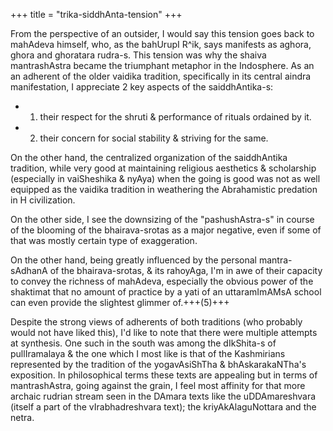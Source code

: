+++
title = "trika-siddhAnta-tension"
+++

From the perspective of an outsider, I would say this tension goes back to mahAdeva himself, who, as the bahUrupI R^ik, says manifests as aghora, ghora and ghoratara rudra-s. This tension was why the shaiva mantrashAstra became the triumphant metaphor in the Indosphere. As an an adherent of the older vaidika tradition, specifically in its central aindra manifestation, I appreciate 2 key aspects of the saiddhAntika-s: 

- 1) their respect for the shruti & performance of rituals ordained by it. 
- 2) their concern for social stability & striving for the same.

On the other hand, the centralized organization of the saiddhAntika tradition, while very good at maintaining religious aesthetics & scholarship (especially in vaiSheshika & nyAya) when the going is good was not as well equipped as the vaidika tradition in weathering the Abrahamistic predation in H civilization. 

On the other side, I see the downsizing of the "pashushAstra-s" in course of the blooming of the bhairava-srotas as a major negative, even if some of that was mostly certain type of exaggeration. 

On the other hand, being greatly influenced by the personal mantra-sAdhanA of the bhairava-srotas, & its rahoyAga, I'm in awe of their capacity to convey the richness of mahAdeva, especially the obvious power of the shaktimat that no amount of practice by a yati of an uttaramImAMsA school can even provide the slightest glimmer of.+++(5)+++

Despite the strong views of adherents of both traditions (who probably would not have liked this),  I'd like to note that there were multiple attempts at synthesis. One such in the south was among the dIkShita-s of pullIramalaya & the one which I most like is that of the Kashmirians represented by the tradition of the yogavAsiShTha & bhAskarakaNTha's exposition. In philosophical terms these texts are appealing but in terms of mantrashAstra, going against the grain, I feel most affinity for that more archaic rudrian stream seen in the DAmara texts like the uDDAmareshvara (itself a part of the vIrabhadreshvara text); the kriyAkAlaguNottara and the netra.